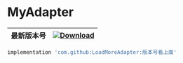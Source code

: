 # MyAdapter


| 最新版本号 | [ ![Download](https://api.bintray.com/packages/zhongrui/mylibrary/LoadMoreAdapter/images/download.svg) ](https://bintray.com/zhongrui/mylibrary/LoadMoreAdapter/_latestVersion) |
|--------|----|

```gradle
implementation 'com.github:LoadMoreAdapter:版本号看上面'
```
